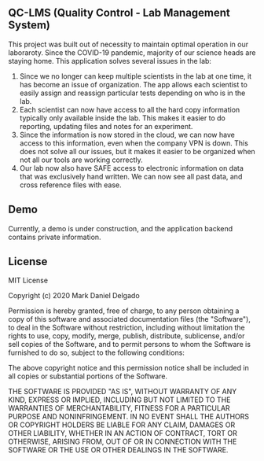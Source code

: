 ## QC-LMS (Quality Control - Lab Management System)

This project was built out of necessity to maintain optimal operation in our laboraroty. Since the COVID-19 pandemic, majority of our science heads are staying home. This application solves several issues in the lab: 

1. Since we no longer can keep multiple scientists in the lab at one time, it has become an issue of organization. The app allows each scientist to easily assign and reassign particular tests depending on who is in the lab. 
2. Each scientist can now have access to all the hard copy information typically only available inside the lab. This makes it easier to do reporting, updating files and notes for an experiment.
3. Since the information is now stored in the cloud, we can now have access to this information, even when the company VPN is down. This does not solve all our issues, but it makes it easier to be organized when not all our tools are working correctly.
4. Our lab now also have SAFE access to electronic information on data that was exclusively hand written. We can now see all past data, and cross reference files with ease.

## Demo

Currently, a demo is under construction, and the application backend contains private information. 


## License

MIT License

Copyright (c) 2020 Mark Daniel Delgado

Permission is hereby granted, free of charge, to any person obtaining a copy
of this software and associated documentation files (the "Software"), to deal
in the Software without restriction, including without limitation the rights
to use, copy, modify, merge, publish, distribute, sublicense, and/or sell
copies of the Software, and to permit persons to whom the Software is
furnished to do so, subject to the following conditions:

The above copyright notice and this permission notice shall be included in all
copies or substantial portions of the Software.

THE SOFTWARE IS PROVIDED "AS IS", WITHOUT WARRANTY OF ANY KIND, EXPRESS OR
IMPLIED, INCLUDING BUT NOT LIMITED TO THE WARRANTIES OF MERCHANTABILITY,
FITNESS FOR A PARTICULAR PURPOSE AND NONINFRINGEMENT. IN NO EVENT SHALL THE
AUTHORS OR COPYRIGHT HOLDERS BE LIABLE FOR ANY CLAIM, DAMAGES OR OTHER
LIABILITY, WHETHER IN AN ACTION OF CONTRACT, TORT OR OTHERWISE, ARISING FROM,
OUT OF OR IN CONNECTION WITH THE SOFTWARE OR THE USE OR OTHER DEALINGS IN THE
SOFTWARE.
